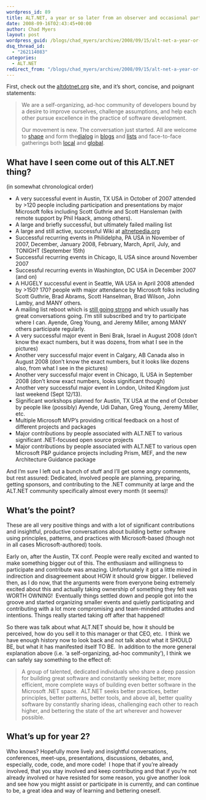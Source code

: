 ```yaml
---
wordpress_id: 89
title: ALT.NET, a year or so later from an observer and occasional participant.
date: 2008-09-16T02:43:45+00:00
author: Chad Myers
layout: post
wordpress_guid: /blogs/chad_myers/archive/2008/09/15/alt-net-a-year-or-so-later-from-an-observer-and-occasional-participant.aspx
dsq_thread_id:
  - "262114083"
categories:
  - ALT.NET
redirect_from: "/blogs/chad_myers/archive/2008/09/15/alt-net-a-year-or-so-later-from-an-observer-and-occasional-participant.aspx/"
---
```

</p> </p> 

First, check out the [altdotnet.org](http://altdotnet.org/) site, and it’s short, concise, and poignant statements:

> We are a self-organizing, ad-hoc community of developers bound by a desire to improve ourselves, challenge assumptions, and help each other pursue excellence in the practice of software development.
> 
> Our movement is new. The conversation just started. All are welcome to [shape](http://altnetpedia.com) and form the[dialog](irc://irc.freenode.net/alt.net) in [blogs](http://del.icio.us/tag/alt.net+altnetconf) and [lists](http://tech.groups.yahoo.com/group/altdotnet/) and face-to-face gatherings both [local](http://phillyalt.net) and [global](http://altdotnet.org/events/seattle).

## What have I seen come out of this ALT.NET thing?

(in somewhat chronological order)

  * A very successful event in Austin, TX USA in October of 2007 attended by >120 people including participation and presentations by major Microsoft folks including Scott Guthrie and Scott Hansleman (with remote support by Phil Haack, among others). 
  * A large and briefly successful, but ultimately failed mailing list 
  * A large and still active, successful Wiki at [altnetpedia.org](http://altnetpedia.com/) 
  * Successful recurring events in Philidelpha, PA USA in November of 2007, December, January 2008, February, March, April, July, and TONIGHT (September 15th) 
  * Successful recurring events in Chicago, IL USA since around November 2007
  * Successful recurring events in Washington, DC USA in December 2007 (and on) 
  * A HUGELY successful event in Seattle, WA USA in April 2008 attended by >150? 170? people with major attendance by Microsoft folks including Scott Guthrie, Brad Abrams, Scott Hanselman, Brad Wilson, John Lamby, and MANY others. 
  * A mailing list reboot which is [still going strong](http://tech.groups.yahoo.com/group/altdotnet/) and which usually has great conversations going. I’m still subscribed and try to participate where I can. Ayende, Greg Young, and Jeremy Miller, among MANY others participate regularly. 
  * A very successful major event in Beni Brak, Israel in August 2008 (don’t know the exact numbers, but it was dozens, from what I see in the pictures) 
  * Another very successful major event in Calgary, AB Canada also in August 2008 (don’t know the exact numbers, but it looks like dozens also, from what I see in the pictures) 
  * Another very successful major event in Chicago, IL USA in September 2008 (don’t know exact numbers, looks significant though) 
  * Another very successful major event in London, United Kingdom just last weekend (Sept 12/13). 
  * Significant workshops planned for Austin, TX USA at the end of October by people like (possibly) Ayende, Udi Dahan, Greg Young, Jeremy Miller, etc. 
  * Multiple Microsoft MVP’s providing critical feedback on a host of different projects and packages 
  * Major contributions by people associated with ALT.NET to various significant .NET-focused open source projects 
  * Major contributions by people associated with ALT.NET to various open Microsoft P&P guidance projects including Prism, MEF, and the new Architecture Guidance package 

And I’m sure I left out a bunch of stuff and I’ll get some angry comments, but rest assured: Dedicated, involved people are planning, preparing, getting sponsors, and contributing to the .NET community at large and the ALT.NET community specifically almost every month (it seems)!

## What’s the point?

These are all very positive things and with a lot of significant contributions and insightful, productive conversations about building better software using principles, patterns, and practices with Microsoft-based (though not in all cases Microsoft-authored) tools.

Early on, after the Austin, TX conf. People were really excited and wanted to make something bigger out of this. The enthusiasm and willingness to participate and contribute was amazing. Unfortunately it got a little mired in indirection and disagreement about HOW it should grow bigger. I believed then, as I do now, that the arguments were from everyone being extremely excited about this and actually taking ownership of something they felt was WORTH OWNING!&#160; Eventually things settled down and people got into the groove and started organizing smaller events and quietly participating and contributing with a lot more compromising and team-minded attitudes and intentions. Things really started taking off after that happened!

So there was talk about what ALT.NET should be, how it should be perceived, how do you sell it to this manager or that CEO, etc.&#160; I think we have enough history now to look back and not talk about what it SHOULD BE, but what it has manifested itself TO BE.&#160; In addition to the more general explanation above (i.e. ‘a self-organizing, ad-hoc community’), I think we can safely say something to the effect of:

> A group of talented, dedicated individuals who share a deep passion for building great software and constantly seeking better, more efficient, more complete ways of building even better software in the Microsoft .NET space.&#160; ALT.NET seeks better practices, better principles, better patterns, better tools, and above all, better quality software by constantly sharing ideas, challenging each other to reach higher, and bettering the state of the art wherever and however possible.

## What’s up for year 2?

Who knows? Hopefully more lively and insightful conversations, conferences, meet-ups, presentations, discussions, debates, and, especially, code, code, and more code!&#160; I hope that if you’re already involved, that you stay involved and keep contributing and that if you’re not already involved or have resisted for some reason, you give another look and see how you might assist or participate in is currently, and can continue to be, a great idea and way of learning and bettering oneself.